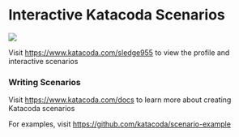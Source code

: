 # Interactive Katacoda Scenarios

[![](http://shields.katacoda.com/katacoda/sledge955/count.svg)](https://www.katacoda.com/sledge955 "Get your profile on Katacoda.com")

Visit https://www.katacoda.com/sledge955 to view the profile and interactive scenarios

### Writing Scenarios
Visit https://www.katacoda.com/docs to learn more about creating Katacoda scenarios

For examples, visit https://github.com/katacoda/scenario-example
